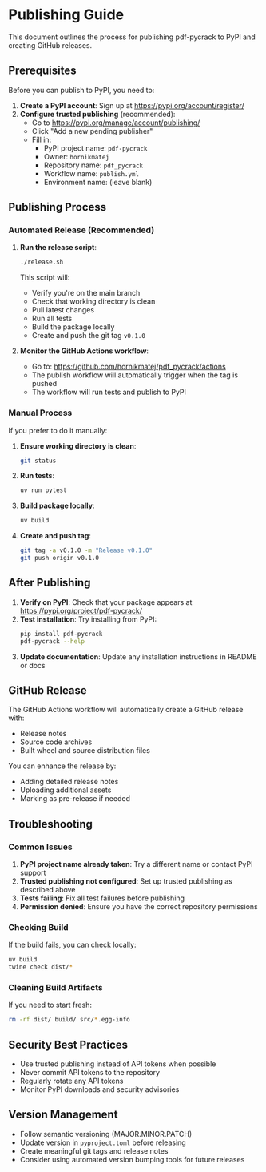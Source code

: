 # Publishing Guide

This document outlines the process for publishing pdf-pycrack to PyPI and creating GitHub releases.

## Prerequisites

Before you can publish to PyPI, you need to:

1. **Create a PyPI account**: Sign up at https://pypi.org/account/register/
2. **Configure trusted publishing** (recommended):
   - Go to https://pypi.org/manage/account/publishing/
   - Click "Add a new pending publisher"
   - Fill in:
     - PyPI project name: `pdf-pycrack`
     - Owner: `hornikmatej`
     - Repository name: `pdf_pycrack`
     - Workflow name: `publish.yml`
     - Environment name: (leave blank)

## Publishing Process

### Automated Release (Recommended)

1. **Run the release script**:
   ```bash
   ./release.sh
   ```

   This script will:
   - Verify you're on the main branch
   - Check that working directory is clean
   - Pull latest changes
   - Run all tests
   - Build the package locally
   - Create and push the git tag `v0.1.0`

2. **Monitor the GitHub Actions workflow**:
   - Go to: https://github.com/hornikmatej/pdf_pycrack/actions
   - The publish workflow will automatically trigger when the tag is pushed
   - The workflow will run tests and publish to PyPI

### Manual Process

If you prefer to do it manually:

1. **Ensure working directory is clean**:
   ```bash
   git status
   ```

2. **Run tests**:
   ```bash
   uv run pytest
   ```

3. **Build package locally**:
   ```bash
   uv build
   ```

4. **Create and push tag**:
   ```bash
   git tag -a v0.1.0 -m "Release v0.1.0"
   git push origin v0.1.0
   ```

## After Publishing

1. **Verify on PyPI**: Check that your package appears at https://pypi.org/project/pdf-pycrack/
2. **Test installation**: Try installing from PyPI:
   ```bash
   pip install pdf-pycrack
   pdf-pycrack --help
   ```
3. **Update documentation**: Update any installation instructions in README or docs

## GitHub Release

The GitHub Actions workflow will automatically create a GitHub release with:
- Release notes
- Source code archives
- Built wheel and source distribution files

You can enhance the release by:
- Adding detailed release notes
- Uploading additional assets
- Marking as pre-release if needed

## Troubleshooting

### Common Issues

1. **PyPI project name already taken**: Try a different name or contact PyPI support
2. **Trusted publishing not configured**: Set up trusted publishing as described above
3. **Tests failing**: Fix all test failures before publishing
4. **Permission denied**: Ensure you have the correct repository permissions

### Checking Build

If the build fails, you can check locally:

```bash
uv build
twine check dist/*
```

### Cleaning Build Artifacts

If you need to start fresh:

```bash
rm -rf dist/ build/ src/*.egg-info
```

## Security Best Practices

- Use trusted publishing instead of API tokens when possible
- Never commit API tokens to the repository
- Regularly rotate any API tokens
- Monitor PyPI downloads and security advisories

## Version Management

- Follow semantic versioning (MAJOR.MINOR.PATCH)
- Update version in `pyproject.toml` before releasing
- Create meaningful git tags and release notes
- Consider using automated version bumping tools for future releases
